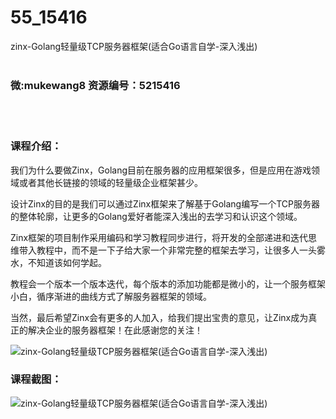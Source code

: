 # 55_15416
zinx-Golang轻量级TCP服务器框架(适合Go语言自学-深入浅出)
<br/></br>
<h3>微:mukewang8 资源编号：5215416</h3>
<br/></br>
<h3>课程介绍：</h3>
<p>我们为什么要做Zinx，<a title="查看与 Golang 相关的文章" target="_blank">Golang</a>目前在服务器的应用框架很多，但是应用在游戏领域或者其他长链接的领域的轻量级企业框架甚少。</p>
<p>设计Zinx的目的是我们可以通过Zinx框架来了解基于<a title="查看与 Golang 相关的文章" target="_blank">Golang</a>编写一个TCP服务器的整体轮廓，让更多的Golang爱好者能深入浅出的去学习和认识这个领域。</p>
<p>Zinx框架的项目制作采用编码和学习教程同步进行，将开发的全部递进和迭代思维带入教程中，而不是一下子给大家一个非常完整的框架去学习，让很多人一头雾水，不知道该如何学起。</p>
<p>教程会一个版本一个版本迭代，每个版本的添加功能都是微小的，让一个服务框架小白，循序渐进的曲线方式了解服务器框架的领域。</p>
<p>当然，最后希望Zinx会有更多的人加入，给我们提出宝贵的意见，让Zinx成为真正的解决企业的服务器框架！在此感谢您的关注！</p>
<p><img src="https://www.ko996.com/wp-content/uploads/img/2020/09/2-55-300x176.png" alt="zinx-Golang轻量级TCP服务器框架(适合Go语言自学-深入浅出)"></p>
<div class="info-desc">
<h3>课程截图：</h3>
<p><img src="https://www.ko996.com/wp-content/uploads/img/2020/09/1-52.png" alt="zinx-Golang轻量级TCP服务器框架(适合Go语言自学-深入浅出)"></p>


			
</div>

